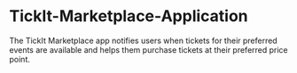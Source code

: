 # TickIt-Marketplace-Application
The TickIt Marketplace app notifies users when tickets for their preferred events are available and helps them purchase tickets at their preferred price point.
